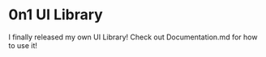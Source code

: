 # 0n1 UI Library
I finally released my own UI Library!
Check out Documentation.md for how to use it!
